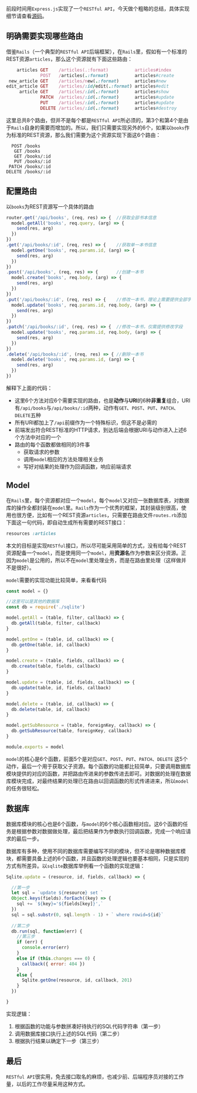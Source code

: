 前段时间用`Express.js`实现了一个`RESTful API`，今天做个粗略的总结，具体实现细节请查看[源码](https://github.com/wscj/restapi)。

## 明确需要实现哪些路由

借鉴`Rails`（一个典型的`RESTful API`后端框架），在`Rails`里，假如有一个标准的REST资源`articles`，那么这个资源就有下面这些路由：

```rb
    articles GET    /articles(.:format)          articles#index
             POST   /articles(.:format)          articles#create
 new_article GET    /articles/new(.:format)      articles#new
edit_article GET    /articles/:id/edit(.:format) articles#edit
     article GET    /articles/:id(.:format)      articles#show
             PATCH  /articles/:id(.:format)      articles#update
             PUT    /articles/:id(.:format)      articles#update
             DELETE /articles/:id(.:format)      articles#destroy
```

这里总共8个路由，但并不是每个都是`RESTful API`所必须的，第3个和第4个是由于`Rails`自身的需要而增加的。所以，我们只需要实现另外的6个，如果以`books`作为标准的REST资源，那么我们需要为这个资源实现下面这6个路由：

```
  POST /books
   GET /books
   GET /books/:id
   PUT /books/:id
 PATCH /books/:id
DELETE /books/:id
```

## 配置路由

以`books`为REST资源写一个具体的路由

```js
router.get('/api/books', (req, res) => {  //获取全部书本信息
  model.getAll('books', req.query, (arg) => {
    send(res, arg)
  })
})
.get('/api/books/:id', (req, res) => {    //获取单一本书信息
  model.getOne('books', req.params.id, (arg) => {
    send(res, arg)
  })
})
.post('/api/books', (req, res) => {       //创建一本书
  model.create('books', req.body, (arg) => {
    send(res, arg)
  })
})
.put('/api/books/:id', (req, res) => {    //修改一本书，理论上需要提供全部字段，但本项目PUT的实现与PATCH一致，只需提供修改的字段
  model.update('books', req.params.id, req.body, (arg) => {
    send(res, arg)
  })
})
.patch('/api/books/:id', (req, res) => {  //修改一本书，仅需提供修改字段
  model.update('books', req.params.id, req.body, (arg) => {
    send(res, arg)
  })
})
.delete('/api/books/:id', (req, res) => { //删除一本书
  model.delete('books', req.params.id, (arg) => {
    send(res, arg)
  })
})
```

解释下上面的代码：

* 这里6个方法对应6个需要实现的路由，也是**动作**与**URI**的6种**非重复**组合，URI有`/api/books`与`/api/books/:id`两种，动作有`GET`、`POST`、`PUT`、`PATCH`、`DELETE`五种
* 所有URI都加上了`/api`前缀作为一个特殊标识，但这不是必需的
* 前端发出符合REST标准的HTTP请求，到达后端会根据URI与动作进入上述6个方法中对应的一个
* 路由的每个函数都做相同的3件事
    * 获取请求的参数
    * 调用`model`相应的方法处理相关业务
    * 写好对结果的处理作为回调函数，响应前端请求
    
## Model

在`Rails`里，每个资源都对应一个`model`，每个`model`又对应一张数据库表，对数据库的操作全都封装在`model`里。`Rails`作为一个优秀的框架，其封装级别很高，使用也很方便，比如有一个REST资源`articles`，只需要在路由文件`routes.rb`添加下面这一句代码，即自动生成所有需要的REST接口：

```rb
resources :articles
```

本文的目标是实现`RESTful`接口，所以尽可能采用简单的方式，没有给每个REST资源配备一个`model`，而是使用同一个`model`，用**资源名**作为参数来区分资源。正因为`model`是公用的，所以不在`model`里处理业务，而是在路由里处理（这样做并不是很好）。

`model`需要的实现功能比较简单，来看看代码

```javascript
const model = {}

//这里可以是其他的数据库
const db = require('./sqlite')

model.getAll = (table, filter, callback) => {
  db.getAll(table, filter, callback)
}

model.getOne = (table, id, callback) => {
  db.getOne(table, id, callback)
}

model.create = (table, fields, callback) => {
  db.create(table, fields, callback)
}

model.update = (table, id, fields, callback) => {
  db.update(table, id, fields, callback)
}

model.delete = (table, id, callback) => {
  db.delete(table, id, callback)
}

model.getSubResource = (table, foreignKey, callback) => {
  db.getSubResource(table, foreignKey, callback)
}

module.exports = model
```

`model`的核心是6个函数，前面5个是对应`GET`、`POST`、`PUT`、`PATCH`、`DELETE` 这5个动作，最后一个用于获取父子资源。每个函数的功能都比较简单，只要调用数据库模块提供的对应的函数，并把路由传进来的参数传进去即可。对数据的处理在数据库模块完成，对最终结果的处理已在路由以回调函数的形式传递进来，所以`model`的任务很轻松。

## 数据库

数据库模块的核心也是6个函数，与`model`的6个核心函数相对应。这6个函数的任务是根据参数对数据做处理，最后把结果作为参数执行回调函数，完成一个响应请求的最后一步。

数据库有多种，使用不同的数据库需要编写不同的模块，但不论是哪种数据库模块，都需要具备上述的6个函数，并且函数的处理逻辑也要基本相同，只是实现的方式有所差异。以`sqlite`数据库举例看一个函数的实现逻辑：

```js
Sqlite.update = (resource, id, fields, callback) => {

  //第一步
  let sql = `update ${resource} set `
  Object.keys(fields).forEach((key) => {
    sql += `${key}='${fields[key]}',`
  })
  sql = sql.substr(0, sql.length - 1) + ` where rowid=${id}`
  
  //第二步
  db.run(sql, function(err) {
    //第三步
    if (err) {
      console.error(err)
    }
    else if (this.changes === 0) {
      callback({ error: 404 })
    }
    else {
      Sqlite.getOne(resource, id, callback, 201)
    }
  })

}
```

实现逻辑：

1. 根据函数的功能与参数拼凑好待执行的SQL代码字符串（第一步）
2. 调用数据库接口执行上述的SQL代码（第二步）
3. 根据执行结果以确定下一步（第三步）

## 最后

`RESTful API`很实用，免去接口取名的麻烦，也减少前、后端程序员对接的工作量，以后的工作尽量采用这种方式。
